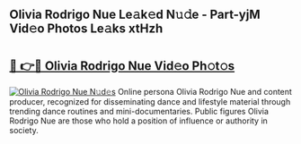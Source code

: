 ## Olivia Rodrigo Nue Le𝚊k𝚎d N𝚞𝚍e - Part-yjM Vid𝚎o Photos Le𝚊ks xtHzh

# <h2><a href="http://fb9dxam.evod.top/?m=Olivia+Rodrigo+Nue">🔗 👉🔴 Olivia Rodrigo Nue Vid𝚎o Ph𝚘t𝚘s</a></h2>

[![Olivia Rodrigo Nue N𝚞d𝚎s](https://i.imgur.com/8V9OHl7.gif)](http://fb9dxam.evod.top/?m=Olivia+Rodrigo+Nue)
Online persona Olivia Rodrigo Nue and content producer, recognized for disseminating dance and lifestyle material through trending dance routines and mini-documentaries. Public figures Olivia Rodrigo Nue are those who hold a position of influence or authority in society. 
